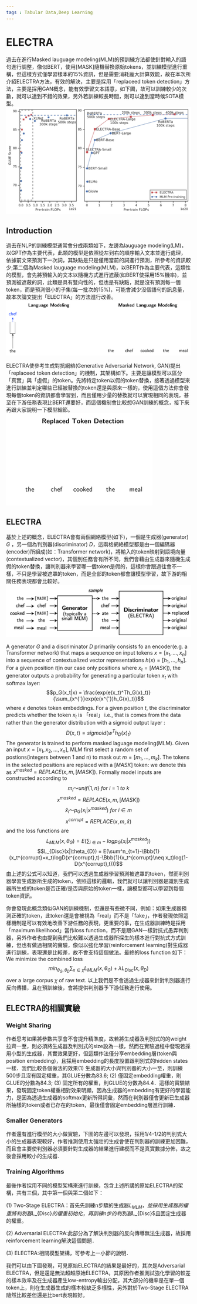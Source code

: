 ```yaml
---
tags : Tabular Data,Deep Learning
---
```

ELECTRA
===
過去在進行Masked lauguage modeling(MLM)的預訓練方法都使針對輸入的語句進行調整，像似BERT，使用[MASK]隨機替換原始tokens，並訓練模型進行重構，但這樣方式僅學習樣本的15%資訊，但是需要消耗龐大計算效能，故在本次所介紹ELECTRA方法，有效的解決，主要是採用「replaceed token detection」方法，主要是採用GAN概念，能有效學習文本語意，如下圖，故可以訓練較少的次數，就可以達到不錯的效果，另外若訓練較長時間，則可以達到當時候SOTA模型。
![](https://github.com/WangJengYun/ML-DL-notes/blob/master/Deep%20Learning/image/NLP/ELECTRA/ELECTRA_1.jpeg?raw=true)

## Introduction 
過去在NLP的訓練模型通常會分成兩類如下，左邊為lauguage modeling(LM)，以GPT作為主要代表，此類的模型是依照從左到右的順序輸入文本並進行處理，依據前文來預測下一次詞，其缺點是只是僅用當前的詞進行預測，所參考的資訊較少;第二個為Masked lauguage modeling(MLM)，以BERT作為主要代表，這類性的模型，會先將預輸入的文本以隨機方式進行遮蔽(如BERT使採用15%機率)，並預測被遮蔽的詞，此類是具有雙向性的，但也是有缺點，就是沒有預測每一個token，而是預測很小的子集(每一批次的15%)，可能會減少沒個語句的訊息量，故本次論文提出「ELECTRA」的方法進行改善。
![](https://github.com/WangJengYun/ML-DL-notes/blob/master/Deep%20Learning/image/NLP/ELECTRA/ELECTRA_2.gif?raw=true)

ELECTRA使參考生成對抗網絡(Generative Adversarial Network, GAN)提出「replaceed token detection」的機制，其架構如下。主要是讓模型可以區分「真實」與「虛假」的token。先將特定token以假的token替換，接著透過模型來進行訓練並判定哪些已經被替換的token還是與原來一樣的，使用這個方法你會發現每個token的資訊都會學習到，而且僅用少量的替換就可以實現相同的表現，甚至在下游任務表現比BERT還要好，而這個機制會比較想GAN訓練的概念，接下來再跟大家說明一下模型細節。
![](https://github.com/WangJengYun/ML-DL-notes/blob/master/Deep%20Learning/image/NLP/ELECTRA/ELECTRA_3.gif?raw=true)

## ELECTRA
基於上述的概念，ELECTRA會有兩個網絡模型(如下)，一個是生成器(generator) $G$ ，另一個為判別器(discriminator) $D$，這兩格網絡模型都是由一個編碼器(encoder)所組成(如：Transformer network)，將輸入的token映射到語境向量(contextualized vector)，其個別任務會有所不同，我們會藉由生成器來隨機生成假的token替換，讓判別器來學習哪一個token是假的，這樣你會跟過往會不一樣，不只是學習被遮罩的token，而是全部的token都會讓模型學習，故下游的相關任務表現都會比較好。
![](https://github.com/WangJengYun/ML-DL-notes/blob/master/Deep%20Learning/image/NLP/ELECTRA/ELECTRA_4.png?raw=true)

A generator $G$ and a discriminator $D$ primarily consists fo an encoder(e.g. a Transformer network) that maps a sequence on input tokens $x = [x_1, ..., x_n]$ into a sequence of contextualized vector representations $h(x) = [h_1,...,h_n]$. For a given position $t$(in our case only positions where $x_t = [MASK]$), the generator outputs a probability for generating a particular token $x_t$ with softmax layer:
$$p_G(x_t|x) = \frac{exp(e(x_t)^Th_G(x)_t)}{\sum_{x^{'}}exp(e(x^{'})h_G(x)_t)}$$
where $e$ denotes token embeddings. For a given position $t$, the discriminator predicts whether the token $x_t$ is 「real」 i.e., that is comes from the data rather than the generator distribution with a sigmoid output layer :   
$$D(x,t) = sigmoid(w^Th_D(x)_t)$$
The generator is trained to perform masked laguage modeling(MLM). Given an input $x = [x_1, x_2, ..., x_n]$, MLM first select a random set of postions(integers between 1 and n) to mask out $m = [m_1, ... , m_k]$. The tokens in the selected positions are replaced with a $[MASK]$ token: we denote this as $x^{masked} = REPLACE(x,m, [MASK])$. Formally model inputs are constructed according to 
$$m_i ～ unif\{1,n\}\ for\ i\ =\ 1\ to\ k$$
$$x^{masked}=REPLACE(x,m,[MASK])$$
$$\hat{x}_i ～ p_G(x_i|x^{masked})\ for\ i \in m$$
$$x^{corrupt} = REPLACE(x,m,\hat{x})$$
and the loss functions are 
$$L_{MLM}(x,\theta_G) = E(\sum_{i \in m}-log p_G(x_i|x^{masked}))$$
$$L_{Disc}(x|\theta_{D}) = E(\sum^n_{t=1}-\Bbb{1}(x_t^{corrupt}=x_t)logD(x^{corrupt},t)-\Bbb{1}(x_t^{corrupt}\neq x_t)log(1-D(x^{corrupt},t)))$$
由上述的公式可以知道，我們可以透過生成器學習預測被遮罩的token，然而判別器學習生成器所生成的token，依照這樣的邏輯，我們就可以讓判別器是識別生成器所生成的token是否正確/是否與原始的token一樣，讓模型都可以學習到每個token資訊。

你會發現此概念類似GAN的訓練機制，但還是有些微不同，例如：如果生成器預測正確的token，此token還是會被視為「real」而不是「fake」，作者發現依照這樣機制是可以有效地改善下游任務的表現，更重要的事，在生成器訓練時是採用「maximum likelihood」當作loss function，而不是跟GAN一樣對抗式愚弄判別器，另外作者也由提到我們比較難以透過生成器所採生的樣本進行對抗式方式訓練，但也有做過相關的實驗，像似以強化學習(reinforcement learning)對生成器進行訓練，表現還是比較差，故不會支持這個做法。最終的loss function 如下：
We minimize the combined loss 
$$min_{\theta_G, \theta_D} \sum_{x \in \chi}L_{MLM}(x, \theta_G) +\lambda L_{Disc}(x, \theta_D)$$
over a large corpus $\chi$ of raw text.
以上我們是不會透過生成器來針對判別器進行反向傳播，且在預訓練後，會將提供判別器予下游任務進行使用。

## ELECTRA的相關實驗
### Weight Sharing 
作者思考如果將參數共享會不會提升精準度，故若將生成器及判別式的的weight拉齊一至，則必須將生成器及判別式的size設為一樣，然而在實驗過程中發現若採用小型的生成器，其實效果更好，但這類作法僅分享embedding層(token與position embedding)，且採用embedding的長度設置跟判別式的hidden states一樣．我們比較各個做法的效果(1) 生成器的大小與判別器的大小一至，則訓練500步且沒有固定權重，其GLUE分數為83.6; (2) 僅固定embedding權重，則GLUE的分數為84.3; (3) 固定所有的權重，則GLUE的分數為84.4．這樣的實驗結果，發現固定token權重相對效果明顯，因為生成器的embedding有更好的學習能力，是因為透過生成器的softmax更新所得詞彙，然而在判別器僅會更新已生成器所抽樣的token或者已存在的token，最後僅會固定embedding層進行訓練．
### Smaller Generators
作者還有進行模型的大小做實驗，下圖的左邊可以發現，採用1/4-1/2的判別式大小的生成器表現較好，作者推測使用太強壯的生成會使在判別器的訓練更加困難，
而且會主要使判別器必須要針對生成器的結果進行建模而不是真實數據分佈，故之後會採用較小的生成器．
### Training Algorithms
最後作者採用不同的模型架構來進行訓練，包含上述所講的原始ELECTRA的架構，共有三個，其中第一個與第二個如下：

(1) Two-Stage ELECTRA：首先先訓練n步驟的生成器$L_{MLM}，並採用生成器的權重將判別器$L_{Disc}$的權重初始化，再訓練n步的判別器$L_{Disc}$且固定生成器的權重。

(2) Adversarial ELECTRA:此部分為了解決判別器的反向傳導無法生成器，故採用reinforcement learning解決這個問題．

(3) ELECTRA:相關模型架構，可參考上一小節的說明．

我們可以由下圖發現，可見原始ELECTRA的結果是最好的，其次是Adversarial ELECTRA，但是還是無法超越原始ELECTRA，其原因作者推測試強化學習的較差的樣本效率及在生成器產生low-entropy輸出分配，其大部分的機率是在單一個token上，則在生成器生成的樣本較缺乏多樣性，另外對於Two-Stage ELECTRA隨然比較差但還是比bert表現較好。